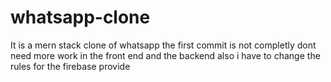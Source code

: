 # whatsapp-clone
It is a mern stack clone of whatsapp
the first commit is not completly dont need more work in the front end and the backend 
also i have to change the rules for the firebase provide 

